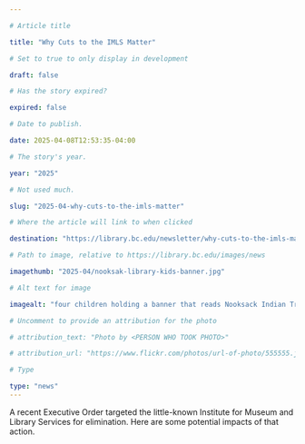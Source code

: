 ```yaml
---

# Article title

title: "Why Cuts to the IMLS Matter"

# Set to true to only display in development

draft: false

# Has the story expired?

expired: false

# Date to publish.

date: 2025-04-08T12:53:35-04:00

# The story's year.

year: "2025"

# Not used much.

slug: "2025-04-why-cuts-to-the-imls-matter"

# Where the article will link to when clicked

destination: "https://library.bc.edu/newsletter/why-cuts-to-the-imls-matter/"

# Path to image, relative to https://library.bc.edu/images/news

imagethumb: "2025-04/nooksak-library-kids-banner.jpg"

# Alt text for image

imagealt: "four children holding a banner that reads Nooksack Indian Tribe Library"

# Uncomment to provide an attribution for the photo

# attribution_text: "Photo by <PERSON WHO TOOK PHOTO>"

# attribution_url: "https://www.flickr.com/photos/url-of-photo/555555.jpg"

# Type

type: "news"
---
```


A recent Executive Order targeted the little-known Institute for Museum and Library Services for elimination. Here are
some potential impacts of that action.
